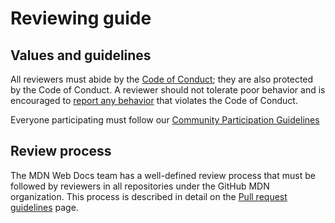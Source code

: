 # Reviewing guide

## Values and guidelines

All reviewers must abide by the [Code of Conduct](CODE_OF_CONDUCT.md); they are also protected by the Code of Conduct.
A reviewer should not tolerate poor behavior and is encouraged to [report any behavior](CODE_OF_CONDUCT.md#Reporting_violations) that violates the Code of Conduct.

Everyone participating must follow our [Community Participation Guidelines](CODE_OF_CONDUCT.md#Community_Participation_Guidelines)

## Review process

The MDN Web Docs team has a well-defined review process that must be followed by reviewers in all repositories under the GitHub MDN organization.
This process is described in detail on the [Pull request guidelines](https://developer.mozilla.org/en-US/docs/MDN/Community/Pull_requests) page.
